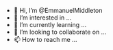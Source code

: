 - 👋 Hi, I’m @EmmanuelMiddleton
- 👀 I’m interested in ...
- 🌱 I’m currently learning ...
- 💞️ I’m looking to collaborate on ...
- 📫 How to reach me ...

<!---
EmmanuelMiddleton/EmmanuelMiddleton is a ✨ special ✨ repository because its `README.md` (this file) appears on your GitHub profile.
You can click the Preview link to take a look at your changes.
--->
